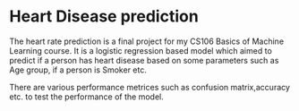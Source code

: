 

<h1> Heart Disease prediction</h1>


<p>
The heart rate prediction is a final project for my CS106  Basics of Machine Learning course. It is a logistic regression based model which aimed to predict if a person has heart disease based on some parameters such as Age group, if a person is Smoker etc.</p>

<p>
There are various performance metrices such as confusion matrix,accuracy etc. to test the performance of the model.
</p>
